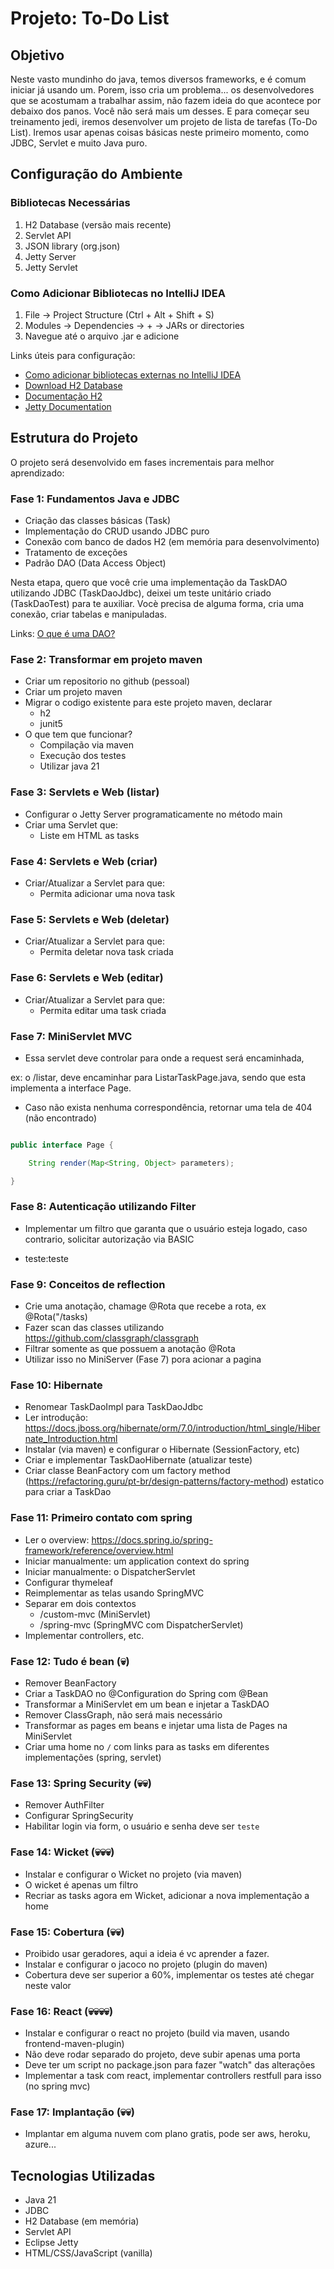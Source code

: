 # Projeto: To-Do List

## Objetivo
Neste vasto mundinho do java, temos diversos frameworks, e é comum iniciar já usando um. Porem, isso cria um problema... os desenvolvedores que se acostumam a trabalhar assim, não fazem ideia do que acontece por debaixo dos panos. Você não será mais um desses. E para começar seu treinamento jedi, iremos desenvolver um projeto de lista de tarefas (To-Do List).
Iremos usar apenas coisas básicas neste primeiro momento, como JDBC, Servlet e muito Java puro.

## Configuração do Ambiente
### Bibliotecas Necessárias
1. H2 Database (versão mais recente)
2. Servlet API
3. JSON library (org.json)
4. Jetty Server
5. Jetty Servlet

### Como Adicionar Bibliotecas no IntelliJ IDEA
1. File → Project Structure (Ctrl + Alt + Shift + S)
2. Modules → Dependencies → + → JARs or directories
3. Navegue até o arquivo .jar e adicione

Links úteis para configuração:
- [Como adicionar bibliotecas externas no IntelliJ IDEA](https://www.jetbrains.com/help/idea/library.html#define-a-project-library)
- [Download H2 Database](https://www.h2database.com/html/download.html)
- [Documentação H2](https://www.h2database.com/html/main.html)
- [Jetty Documentation](https://www.eclipse.org/jetty/documentation/)

## Estrutura do Projeto
O projeto será desenvolvido em fases incrementais para melhor aprendizado:

### Fase 1: Fundamentos Java e JDBC
- Criação das classes básicas (Task)
- Implementação do CRUD usando JDBC puro
- Conexão com banco de dados H2 (em memória para desenvolvimento)
- Tratamento de exceções
- Padrão DAO (Data Access Object)

Nesta etapa, quero que você crie uma implementação da TaskDAO utilizando JDBC (TaskDaoJdbc), deixei um teste unitário criado (TaskDaoTest) para te auxiliar. 
Vocè precisa de alguma forma, cria uma conexão, criar tabelas e manipuladas. 

Links:
[O que é uma DAO?](https://duckduckgo.com/?q=O+que+%C3%A9+uma+dao+em+java%3F&ia=chat&bang=true&atb=v478-1)

### Fase 2: Transformar em projeto maven
- Criar um repositorio no github (pessoal)
- Criar um projeto maven
- Migrar o codigo existente para este projeto maven, declarar
  - h2
  - junit5
- O que tem que funcionar?
  - Compilação via maven
  - Execução dos testes
  - Utilizar java 21

### Fase 3: Servlets e Web (listar)
- Configurar o Jetty Server programaticamente no método main
- Criar uma Servlet que:
  - Liste em HTML as tasks

### Fase 4: Servlets e Web (criar)
- Criar/Atualizar a Servlet para que:
  - Permita adicionar uma nova task

### Fase 5: Servlets e Web (deletar)
- Criar/Atualizar a Servlet para que:
  - Permita deletar nova task criada

### Fase 6: Servlets e Web (editar)
- Criar/Atualizar a Servlet para que:
  - Permita editar uma task criada

### Fase 7: MiniServlet MVC

- Essa servlet deve controlar para onde a request será encaminhada,

ex: o /listar, deve encaminhar para ListarTaskPage.java, sendo que esta implementa a interface Page.

- Caso não exista nenhuma correspondência, retornar uma tela de 404 (não encontrado)

``` java

public interface Page {

    String render(Map<String, Object> parameters);

}

```

### Fase 8: Autenticação utilizando Filter

- Implementar um filtro que garanta que o usuário esteja logado, caso contrario, solicitar autorização via BASIC

- teste:teste

### Fase 9: Conceitos de reflection
- Crie uma anotação, chamage @Rota que recebe a rota, ex @Rota("/tasks)
- Fazer scan das classes utilizando https://github.com/classgraph/classgraph
- Filtrar somente as que possuem a anotação @Rota
- Utilizar isso no MiniServer (Fase 7) pora acionar a pagina

### Fase 10: Hibernate
- Renomear TaskDaoImpl para TaskDaoJdbc
- Ler introdução: https://docs.jboss.org/hibernate/orm/7.0/introduction/html_single/Hibernate_Introduction.html
- Instalar (via maven) e configurar o Hibernate (SessionFactory, etc)
- Criar e implementar TaskDaoHibernate (atualizar teste)
- Criar classe BeanFactory com um factory method (https://refactoring.guru/pt-br/design-patterns/factory-method) estatico para criar a TaskDao

### Fase 11: Primeiro contato com spring
- Ler o overview: https://docs.spring.io/spring-framework/reference/overview.html
- Iniciar manualmente: um application context do spring
- Iniciar manualmente: o DispatcherServlet
- Configurar thymeleaf
- Reimplementar as telas usando SpringMVC
- Separar em dois contextos
  - /custom-mvc (MiniServlet)
  - /spring-mvc (SpringMVC com DispatcherServlet)
- Implementar controllers, etc.

### Fase 12: Tudo é bean (💀)
- Remover BeanFactory
- Criar a TaskDAO no @Configuration do Spring com @Bean
- Transformar a MiniServlet em um bean e injetar a TaskDAO
- Remover ClassGraph, não será mais necessário
- Transformar as pages em beans e injetar uma lista de Pages na MiniServlet
- Criar uma home no `/` com links para as tasks em diferentes implementações (spring, servlet)

### Fase 13: Spring Security (💀💀)
- Remover AuthFilter
- Configurar SpringSecurity
- Habilitar login via form, o usuário e senha deve ser `teste`

### Fase 14: Wicket (💀💀💀)
- Instalar e configurar o Wicket no projeto (via maven)
- O wicket é apenas um filtro
- Recriar as tasks agora em Wicket, adicionar a nova implementação a home

### Fase 15: Cobertura (💀💀)
- Proibido usar geradores, aqui a ideia é vc aprender a fazer.
- Instalar e configurar o jacoco no projeto (plugin do maven)
- Cobertura deve ser superior a 60%, implementar os testes até chegar neste valor

### Fase 16: React (💀💀💀💀)
- Instalar e configurar o react no projeto (build via maven, usando frontend-maven-plugin)
- Não deve rodar separado do projeto, deve subir apenas uma porta
- Deve ter um script no package.json para fazer "watch" das alterações
- Implementar a task com react, implementar controllers restfull para isso (no spring mvc)

### Fase 17: Implantação (💀💀)
- Implantar em alguma nuvem com plano gratis, pode ser aws, heroku, azure...

## Tecnologias Utilizadas
- Java 21
- JDBC
- H2 Database (em memória)
- Servlet API
- Eclipse Jetty
- HTML/CSS/JavaScript (vanilla)
